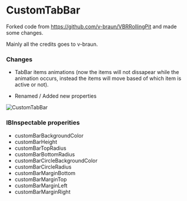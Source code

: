 # CustomTabBar

Forked code from https://github.com/v-braun/VBRRollingPit and made some changes.

Mainly all the credits goes to v-braun.

### Changes ###
- TabBar items animations (now the items will not dissapear while the animation occurs, instead the items will move based of which item is active or not).

- Renamed / Added new properties

![CustomTabBar](https://i.imgur.com/rFMQVEd.png)

### IBInspectable properities ###
- customBarBackgroundColor
- customBarHeight
- customBarTopRadius
- customBarBottomRadius
- customBarCircleBackgroundColor
- customBarCircleRadius
- customBarMarginBottom
- customBarMarginTop
- customBarMarginLeft
- customBarMarginRight

